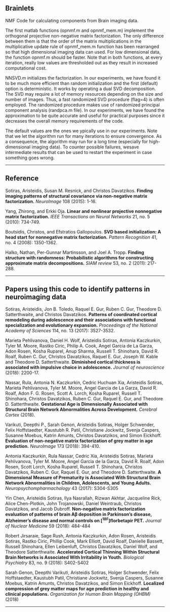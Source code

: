 ## Brainlets

NMF Code for calculating components from Brain imaging data.

The first matlab functions (opnmf.m and opnmf_mem.m) implement the orthogonal projective non-negative matrix factorization. The only difference between them is that the order of the matrix multiplications in the multiplicative update rule of opnmf_mem.m function has been rearranged so that high dimensional imaging data can used. For low dimensional data, the function opnmf.m should be faster. Note that in both functions, at every iteration, really low values are thresholded out as they result in increased computational cost.

NNSVD.m initializes the factorization. In our experiments, we have found it to be much more efficient than random initialization and the first (default) option is deterministic. It works by operating a dual SVD decomposition. The SVD may require a lot of memory resources depending on the size and number of images. Thus, a fast randomized SVD procedure (flag=4) is often employed. The randomized procedure makes use of randomized principal component analysis (randpca.m file).  In our experiments, we have found the approximation to be quite accurate and useful for practical purposes since it decreases the overall memory requirements of the code.

The default values are the ones we ypically use in our experiments. Note that we let the algorithm run for many iterations to ensure convergence. As a consequence, the algorithm may run for a long time (especially for high-dimensional imaging data). To counter possible failures, wesave intermediate results that can be used to restart the experiment in case something goes wrong.

----

## Reference

Sotiras, Aristeidis, Susan M. Resnick, and Christos Davatzikos. **Finding imaging patterns of structural covariance via non-negative matrix factorization.** *NeuroImage* 108 (2015): 1-16.

Yang, Zhirong, and Erkki Oja. **Linear and nonlinear projective nonnegative matrix factorization.** *IEEE Transactions on Neural Networks* 21, no. 5 (2010): 734-749.

Boutsidis, Christos, and Efstratios Gallopoulos. **SVD based initialization: A head start for nonnegative matrix factorization.** *Pattern Recognition* 41, no. 4 (2008): 1350-1362.

Halko, Nathan, Per-Gunnar Martinsson, and Joel A. Tropp. **Finding structure with randomness: Probabilistic algorithms for constructing approximate matrix decompositions.** *SIAM review* 53, no. 2 (2011): 217-288.

----

## Papers using this code to identify patterns in neuroimaging data

Sotiras, Aristeidis, Jon B. Toledo, Raquel E. Gur, Ruben C. Gur, Theodore D. Satterthwaite, and Christos Davatzikos. **Patterns of coordinated cortical remodeling during adolescence and their associations with functional specialization and evolutionary expansion.** *Proceedings of the National Academy of Sciences* 114, no. 13 (2017): 3527-3532.

Marieta Pehlivanova, Daniel H. Wolf, Aristeidis Sotiras, Antonia Kaczkurkin, Tyler M. Moore, Rastko Ciric, Philip A. Cook, Angel Garcia de La Garza, Adon Rosen, Kosha Ruparel, Anup Sharma, Russell T. Shinohara, David R. Roalf, Ruben C. Gur, Christos Davatzikos, Raquel E. Gur, Joseph W. Kable and Theodore D. Satterthwaite. **Diminished cortical thickness is associated with impulsive choice in adolescence.** *Journal of neuroscience* (2018): 2200-17.

Nassar, Rula, Antonia N. Kaczkurkin, Cedric Huchuan Xia, Aristeidis Sotiras, Marieta Pehlivanova, Tyler M. Moore, Angel Garcia de La Garza, David R. Roalf, Adon F. G. Rosen, Scott A. Lorch, Kosha Ruparel, Russell T. Shinohara, Christos Davatzikos, Ruben C. Gur, Raquel E. Gur, and Theodore D. Satterthwaite. **Gestational Age is Dimensionally Associated with Structural Brain Network Abnormalities Across Development.** *Cerebral Cortex* (2018).

Varikuti, Deepthi P., Sarah Genon, Aristeidis Sotiras, Holger Schwender, Felix Hoffstaedter, Kaustubh R. Patil, Christiane Jockwitz, Svenja Caspers, Susanne Moebus, Katrin Amunts, Christos Davatzikos, and Simon Eickhoff. **Evaluation of non-negative matrix factorization of grey matter in age prediction.** *NeuroImage* 173 (2018): 394-410.

Antonia Kaczkurkin, Rula Nassar, Cedric Xia, Aristeidis Sotiras, Marieta Pehlivanova, Tyler M. Moore, Angel Garcia de la Garza, David R. Roalf, Adon Rosen, Scott Lorch, Kosha Ruparel, Russell T. Shinohara, Christos Davatzikos, Ruben C. Gur, Raquel E. Gur, and Theodore D. Satterthwaite. **A Dimensional Measure of Prematurity is Associated With Structural Brain Network Abnormalities in Children, Adolescents, and Young Adults.** *Neuropsychompharmachology* 43 (2017): S304-S305

Yin Chen, Aristeidis Sotiras, Ilya Nasrallah, Rizwan Akhtar, Jacqueline Rick, Alice Chen-Plotkin, John Trojanowski, Daniel Weintraub, Christos Davatzikos, and Jacob Dubroff. **Non-negative matrix factorization evaluation of patterns of brain Aβ deposition in Parkinson’s disease, Alzheimer’s disease and normal controls on \[<sup>18F</sup>\]florbetapir PET.** *Journal of Nuclear Medicine* 59 (2018): 484-484

Robert Jirsaraie, Sage Rush, Antonia Kaczkurkin, Adon Rosen, Aristeidis Sotiras, Rastko Ciric, Phillip Cook, Mark Elliott, David Roalf, Danielle Bassett, Russell Shinohara, Ellen Leibenluft, Christos Davatzikos, Daniel Wolf, and Theodore Satterthwaite. **Accelerated Cortical Thinning Within Structural Brain Networks is Associated With Irritability in Youth.** *Biological Psychiatry* 83, no. 9 (2018): S402-S402

Sarah Genon, Deepthi Varikuti, Aristeidis Sotiras, Holger Schwender, Felix Hoffstaedter, Kaustubh Patil, Christiane Jockwitz, Svenja Caspers, Susanne Moebus, Katrin Amunts, Christos Davatzikos, and Simon Eickhoff. **Localized compression of grey matter maps for age prediction in healthy and clinical populations.** *Organization for Human Brain Mapping (OHBM)* (2018) 

----

